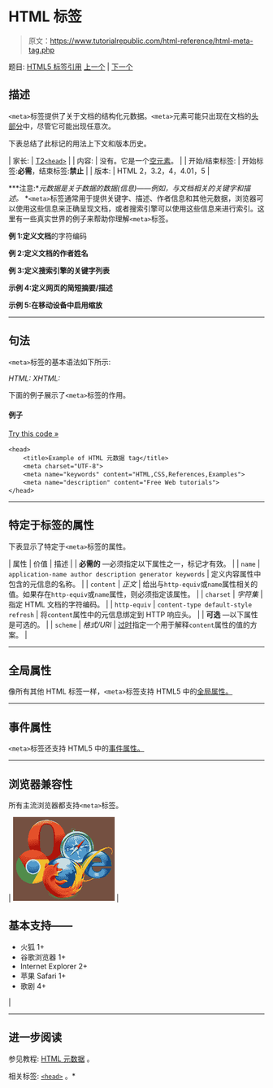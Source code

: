 # HTML 标签

> 原文：<https://www.tutorialrepublic.com/html-reference/html-meta-tag.php>

题目: [HTML5 标签引用](html5-tags.php) [上一个](html5-menuitem-tag.php) | [下一个](html5-meter-tag.php)

## 描述

`<meta>`标签提供了关于文档的结构化元数据。`<meta>`元素可能只出现在文档的[头部分](../html-tutorial/html-head.php)中，尽管它可能出现任意次。

下表总结了此标记的用法上下文和版本历史。

| 家长: | [T2`<head>`](html-head-tag.php) |
| 内容: | 没有。它是一个[空元素](../html-tutorial/html-elements.php#empty-elements)。 |
| 开始/结束标签: | 开始标签:**必需**，结束标签:**禁止** |
| 版本: | HTML 2，3.2，4，4.01，5 |

 ***注意:**元数据是关于数据的数据(信息)——例如，与文档相关的关键字和描述。*  *`<meta>`标签通常用于提供关键字、描述、作者信息和其他元数据，浏览器可以使用这些信息来正确呈现文档，或者搜索引擎可以使用这些信息来进行索引。这里有一些真实世界的例子来帮助你理解`<meta>`标签。

**例 1:定义文档**的字符编码

<meta charset="UTF-8">

**例 2:定义文档的作者姓名**

<meta name="author" content="John Smith">

**例 3:定义搜索引擎的关键字列表**

<meta name="keywords" content="HTML,CSS,Tutorials,References,Examples">

**示例 4:定义网页的简短摘要/描述**

<meta name="description" content="HTML/CSS Tutorials and References">

**示例 5:在移动设备中启用缩放**

<meta name="viewport" content="width=device-width, initial-scale=1">

* * *

## 句法

`<meta>`标签的基本语法如下所示:

*HTML:*<meta name="*text*" content="*text*">
*XHTML:*<meta name="*text*" content="*text*" />

下面的例子展示了`<meta>`标签的作用。

#### 例子

[Try this code »](../codelab.php?topic=html&file=meta-tag "Try this code using online Editor")

```
<head>
    <title>Example of HTML 元数据 tag</title>
    <meta charset="UTF-8">    
    <meta name="keywords" content="HTML,CSS,References,Examples">
    <meta name="description" content="Free Web tutorials">
</head>
```

* * *

## 特定于标签的属性

下表显示了特定于`<meta>`标签的属性。

| 属性 | 价值 | 描述 |
| **必需的** —必须指定以下属性之一，标记才有效。 |
| `name` | `application-name
author
description
generator
keywords` | 定义内容属性中包含的元信息的名称。 |
| `content` | *正文* | 给出与`http-equiv`或`name`属性相关的值。如果存在`http-equiv`或`name`属性，则必须指定该属性。 |
| `charset` | *字符集* | 指定 HTML 文档的字符编码。 |
| `http-equiv` | `content-type
default-style
refresh` | 将`content`属性中的元信息绑定到 HTTP 响应头。 |
| **可选** —以下属性是可选的。 |
| `scheme` | *格式/URI* | [过时](../definitions.php#obsolete "Not supported in HTML5")指定一个用于解释`content`属性的值的方案。 |

* * *

## 全局属性

像所有其他 HTML 标签一样，`<meta>`标签支持 HTML5 中的[全局属性。](html5-global-attributes.php)

* * *

## 事件属性

`<meta>`标签还支持 HTML5 中的[事件属性。](html5-event-attributes.php)

* * *

## 浏览器兼容性

所有主流浏览器都支持`<meta>`标签。

| ![Browsers Icon](img/e9331123c77668c1832e541c2fca1002.png) | 

## 基本支持——

*   火狐 1+
*   谷歌浏览器 1+
*   Internet Explorer 2+
*   苹果 Safari 1+
*   歌剧 4+

 |

* * *

## 进一步阅读

参见教程: [HTML 元数据](../html-tutorial/html-meta.php) 。

相关标签: [`<head>`](html-head-tag.php) 。*